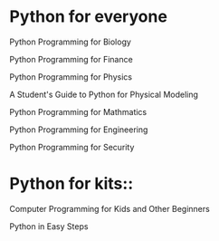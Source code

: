 # Python for everyone



Python Programming for Biology

Python Programming for Finance

Python Programming for Physics

A Student's Guide to Python for Physical Modeling

Python Programming for Mathmatics

Python Programming for Engineering

Python Programming for Security


# Python for kits::

Computer Programming for Kids and Other Beginners

Python in Easy Steps


